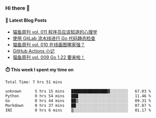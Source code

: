 ### Hi there 👋


#### 📖 Latest Blog Posts
<!-- BLOG-POST-LIST:START -->
- [猫鱼周刊 vol. 011 程序员应该知道的心理学](https://ameow.xyz/archives/weekly-011)
- [使用 GitLab 流水线进行 Go 代码静态检查](https://ameow.xyz/archives/gitlab-golang-ci-lint)
- [猫鱼周刊 vol. 010 在线画图哪家强？](https://ameow.xyz/archives/weekly-010)
- [GitHub Actions 小记](https://ameow.xyz/archives/github-actions)
- [猫鱼周刊 vol. 009 Go 1.22 要来啦！](https://ameow.xyz/archives/weekly-009)
<!-- BLOG-POST-LIST:END -->

#### ⏱️ This week I spent my time on
<!--START_SECTION:waka-->

```txt
Total Time: 7 hrs 51 mins

unknown      5 hrs 15 mins   ████████████████▓░░░░░░░░   67.03 %
Python       0 hrs 54 mins   ███░░░░░░░░░░░░░░░░░░░░░░   11.46 %
Go           0 hrs 44 mins   ██▒░░░░░░░░░░░░░░░░░░░░░░   09.31 %
Markdown     0 hrs 37 mins   ██░░░░░░░░░░░░░░░░░░░░░░░   07.87 %
INI          0 hrs 6 mins    ▒░░░░░░░░░░░░░░░░░░░░░░░░   01.17 %
```

<!--END_SECTION:waka-->

<!--
**LeslieLeung/LeslieLeung** is a ✨ _special_ ✨ repository because its `README.md` (this file) appears on your GitHub profile.

Here are some ideas to get you started:

- 🔭 I’m currently working on ...
- 🌱 I’m currently learning ...
- 👯 I’m looking to collaborate on ...
- 🤔 I’m looking for help with ...
- 💬 Ask me about ...
- 📫 How to reach me: ...
- 😄 Pronouns: ...
- ⚡ Fun fact: ...
-->
